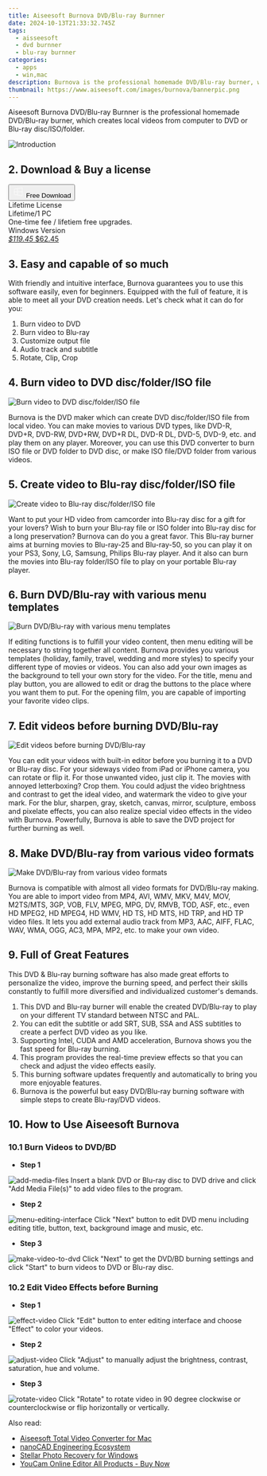 ```yaml
---
title: Aiseesoft Burnova DVD/Blu-ray Burnner
date: 2024-10-13T21:33:32.745Z
tags: 
  - aisseesoft
  - dvd burnner
  - blu-ray burnner
categories: 
  - apps
  - win,mac
description: Burnova is the professional homemade DVD/Blu-ray burner, which creates local videos from computer to DVD or Blu-ray disc/ISO/folder.
thumbnail: https://www.aiseesoft.com/images/burnova/bannerpic.png
---
```


Aiseesoft Burnova DVD/Blu-ray Burnner is the professional homemade DVD/Blu-ray burner, which creates local videos from computer to DVD or Blu-ray disc/ISO/folder.

![Introduction](https://www.aiseesoft.com/images/burnova/bannerpic.png)

## 2. Download & Buy a license

<div class="mx-auto flex items-center justify-center space-x-4">
  <button 
  onclick="javascript:window.open('https://secure.2checkout.com/order/checkout.php?PRODS=4708691&QTY=1&COUPON=AISEOHC&DESIGN_TYPE=2&SHORT_FORM=1&AFFILIATE=108875&CART=1', '_blank');
    window.open('https://download.aiseesoft.com/burnova.exe', '_blank');void(0);"
  class="flex flex-row font-bold rounded-lg text-lg w-48 h-16 bg-[#FF8014] text-[#ffffff] items-center justify-center p-2">
    <svg width="24px" height="24px" viewBox="0 0 24 24" xmlns="http://www.w3.org/2000/svg" color="#ffffff" fill="none" stroke="currentColor" stroke-width="3" stroke-linecap="round" stroke-linejoin="round"><path d="M4 16.9865V7.01353C4 6.71792 4.21531 6.46636 4.50737 6.42072L19.3074 4.10822C19.6713 4.05137 20 4.33273 20 4.70103V19.299C20 19.6673 19.6713 19.9486 19.3074 19.8918L4.50737 17.5793C4.21531 17.5336 4 17.2821 4 16.9865Z" stroke="#f8f7f7" stroke-width="1.5"></path><path d="M4 12H20" stroke="#f8f7f7" stroke-width="1.5"></path><path d="M10.5 5.5V18.5" stroke="#f8f7f7" stroke-width="1.5"></path></svg>
    <span class="font-medium mx-auto">Free Download</span>  
  </button>
</div>

<div class="mx-auto flex items-center justify-center">
  <div class="m-8 grid grid-cols-1 gap-6 xl:grid-cols-1">
    <div class="flex w-full flex-col rounded-2xl bg-[#ffffff] text-[#374151] shadow-xl xl:w-96">
      <div class="flex h-full flex-col p-8">
        <div class="pb-6 text-3xl font-bold">Lifetime License</div>
        <div class="pb-12 text-lg">
          Lifetime/1 PC
          <div class="text-xs">One-time fee / lifetiem free upgrades.</div>
          <div class="text-xs">Windows Version</div>
        </div>
        <div class="flex flex-col gap-3 text-base"></div>
        <div class="flex flex-grow"></div>
        <div class="flex pt-10">
          <a href="https://secure.2checkout.com/order/checkout.php?PRODS=4708691&QTY=1&COUPON=AISEOHC&DESIGN_TYPE=2&SHORT_FORM=1&AFFILIATE=108875&CART=1" class="w-full transform cursor-pointer rounded-lg bg-[#7e22ce] p-3 text-center text-xl font-bold !text-[#ffffff] !no-underline transition-transform hover:bg-purple-800 active:scale-95"> 
           <em class="text-base line-through !text-[#c5c5c5]">$119.45</em>
            $62.45
          </a>
        </div>
      </div>
    </div>  
  </div>
</div>

## 3. Easy and capable of so much

With friendly and intuitive interface, Burnova guarantees you to use this software easily, even for beginners. Equipped with the full of feature, it is able to meet all your DVD creation needs. Let's check what it can do for you:

1. Burn video to DVD
1. Burn video to Blu-ray
1. Customize output file
1. Audio track and subtitle
1. Rotate, Clip, Crop

## 4. Burn video to DVD disc/folder/ISO file

![Burn video to DVD disc/folder/ISO file](https://www.aiseesoft.com/images/burnova/burn-video-to-blu-ray.png)

Burnova is the DVD maker which can create DVD disc/folder/ISO file from local video. You can make movies to various DVD types, like DVD-R, DVD+R, DVD-RW, DVD+RW, DVD+R DL, DVD-R DL, DVD-5, DVD-9, etc. and play them on any player. Moreover, you can use this DVD converter to burn ISO file or DVD folder to DVD disc, or make ISO file/DVD folder from various videos.

## 5. Create video to Blu-ray disc/folder/ISO file

![Create video to Blu-ray disc/folder/ISO file](https://www.aiseesoft.com/images/burnova/burn-video-to-blu-ray-dvd.png)

Want to put your HD video from camcorder into Blu-ray disc for a gift for your lovers? Wish to burn your Blu-ray file or ISO folder into Blu-ray disc for a long preservation? Burnova can do you a great favor. This Blu-ray burner aims at burning movies to Blu-ray-25 and Blu-ray-50, so you can play it on your PS3, Sony, LG, Samsung, Philips Blu-ray player. And it also can burn the movies into Blu-ray folder/ISO file to play on your portable Blu-ray player.

## 6. Burn DVD/Blu-ray with various menu templates

![Burn DVD/Blu-ray with various menu templates](https://www.aiseesoft.com/images/burnova/menu-template.png)

If editing functions is to fulfill your video content, then menu editing will be necessary to string together all content. Burnova provides you various templates (holiday, family, travel, wedding and more styles) to specify your different type of movies or videos. You can also add your own images as the background to tell your own story for the video. For the title, menu and play button, you are allowed to edit or drag the buttons to the place where you want them to put. For the opening film, you are capable of importing your favorite video clips.

## 7. Edit videos before burning DVD/Blu-ray

![Edit videos before burning DVD/Blu-ray](https://www.aiseesoft.com/images/burnova/edit.png)

You can edit your videos with built-in editor before you burning it to a DVD or Blu-ray disc. For your sideways video from iPad or iPhone camera, you can rotate or flip it. For those unwanted video, just clip it. The movies with annoyed letterboxing? Crop them. You could adjust the video brightness and contrast to get the ideal video, and watermark the video to give your mark. For the blur, sharpen, gray, sketch, canvas, mirror, sculpture, emboss and pixelate effects, you can also realize special video effects in the video with Burnova. Powerfully, Burnova is able to save the DVD project for further burning as well.

## 8. Make DVD/Blu-ray from various video formats

![Make DVD/Blu-ray from various video formats](https://www.aiseesoft.com/images/burnova/support-multiple-formats.png)

Burnova is compatible with almost all video formats for DVD/Blu-ray making. You are able to import video from MP4, AVI, WMV, MKV, M4V, MOV, M2TS/MTS, 3GP, VOB, FLV, MPEG, MPG, DV, RMVB, TOD, ASF, etc., even HD MPEG2, HD MPEG4, HD WMV, HD TS, HD MTS, HD TRP, and HD TP video files. It lets you add external audio track from MP3, AAC, AIFF, FLAC, WAV, WMA, OGG, AC3, MPA, MP2, etc. to make your own video.

## 9. Full of Great Features

This DVD & Blu-ray burning software has also made great efforts to personalize the video, improve the burning speed, and perfect their skills constantly to fulfill more diversified and individualized customer's demands.

1. This DVD and Blu-ray burner will enable the created DVD/Blu-ray to play on your different TV standard between NTSC and PAL.
1. You can edit the subtitle or add SRT, SUB, SSA and ASS subtitles to create a perfect DVD video as you like.
1. Supporting Intel, CUDA and AMD acceleration, Burnova shows you the fast speed for Blu-ray burning.
1. This program provides the real-time preview effects so that you can check and adjust the video effects easily.
1. This burning software updates frequently and automatically to bring you more enjoyable features.
1. Burnova is the powerful but easy DVD/Blu-ray burning software with simple steps to create Blu-ray/DVD videos.

## 10. How to Use Aiseesoft Burnova

### 10.1 Burn Videos to DVD/BD

- **Step 1**

![add-media-files](https://www.aiseesoft.com/images/burnova/add-media-files.jpg)
Insert a blank DVD or Blu-ray disc to DVD drive and click "Add Media File(s)" to add video files to the program.

- **Step 2**

![menu-editing-interface](https://www.aiseesoft.com/images/burnova/menu-editing-interface.jpg)
Click "Next" button to edit DVD menu including editing title, button, text, background image and music, etc.

- **Step 3**

![make-video-to-dvd](https://www.aiseesoft.com/images/burnova/make-video-to-dvd.jpg)
Click "Next" to get the DVD/BD burning settings and click "Start" to burn videos to DVD or Blu-ray disc.

### 10.2 Edit Video Effects before Burning

- **Step 1**

![effect-video](https://www.aiseesoft.com/images/burnova/effect-video.jpg)
Click "Edit" button to enter editing interface and choose "Effect" to color your videos.

- **Step 2**

![adjust-video](https://www.aiseesoft.com/images/burnova/adjust-video.jpg)
Click "Adjust" to manually adjust the brightness, contrast, saturation, hue and volume.

- **Step 3**

![rotate-video](https://www.aiseesoft.com/images/burnova/rotate-video.jpg)
Click "Rotate" to rotate video in 90 degree clockwise or counterclockwise or flip horizontally or vertically.

<ins class="adsbygoogle"
      style="display:block"
      data-ad-client="ca-pub-7571918770474297"
      data-ad-slot="8358498916"
      data-ad-format="auto"
      data-full-width-responsive="true"></ins>

<span class="atpl-alsoreadstyle">Also read:</span>
<div><ul>
<li><a href="https://tools.techidaily.com/aiseesoft-total-video-converter-for-mac/"><u>Aiseesoft Total Video Converter for Mac</u></a></li>
<li><a href="https://tools.techidaily.com/nanocad/"><u>nanoCAD Engineering Ecosystem</u></a></li>
<li><a href="https://tools.techidaily.com/stellar-photo-recovery-for-win/"><u>Stellar Photo Recovery for Windows</u></a></li>
<li><a href="https://tools.techidaily.com/youcam-online-editor/buy-now/"><u>YouCam Online Editor All Products - Buy Now</u></a></li>
</ul></div>


